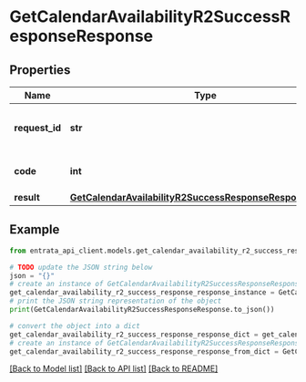 # GetCalendarAvailabilityR2SuccessResponseResponse


## Properties

Name | Type | Description | Notes
------------ | ------------- | ------------- | -------------
**request_id** | **str** | Unique identifier for the request | 
**code** | **int** | Successful response code. | 
**result** | [**GetCalendarAvailabilityR2SuccessResponseResponseResult**](GetCalendarAvailabilityR2SuccessResponseResponseResult.md) |  | 

## Example

```python
from entrata_api_client.models.get_calendar_availability_r2_success_response_response import GetCalendarAvailabilityR2SuccessResponseResponse

# TODO update the JSON string below
json = "{}"
# create an instance of GetCalendarAvailabilityR2SuccessResponseResponse from a JSON string
get_calendar_availability_r2_success_response_response_instance = GetCalendarAvailabilityR2SuccessResponseResponse.from_json(json)
# print the JSON string representation of the object
print(GetCalendarAvailabilityR2SuccessResponseResponse.to_json())

# convert the object into a dict
get_calendar_availability_r2_success_response_response_dict = get_calendar_availability_r2_success_response_response_instance.to_dict()
# create an instance of GetCalendarAvailabilityR2SuccessResponseResponse from a dict
get_calendar_availability_r2_success_response_response_from_dict = GetCalendarAvailabilityR2SuccessResponseResponse.from_dict(get_calendar_availability_r2_success_response_response_dict)
```
[[Back to Model list]](../README.md#documentation-for-models) [[Back to API list]](../README.md#documentation-for-api-endpoints) [[Back to README]](../README.md)


